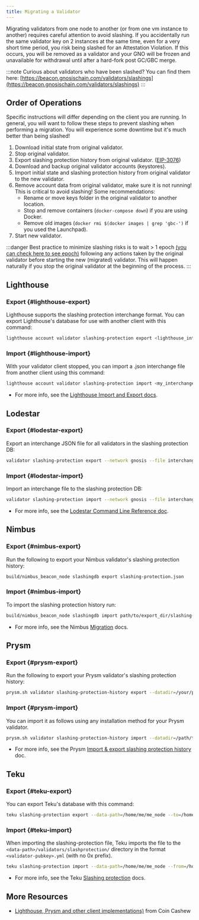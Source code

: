 ```yaml
---
title: Migrating a Validator
---
```


Migrating validators from one node to another (or from one vm instance to another) requires careful attention to avoid slashing. If you accidentally run the same validator key on 2 instances at the same time, even for a very short time period, you risk being slashed for an Attestation Violation. If this occurs, you will be removed as a validator and your GNO will be frozen and unavailable for withdrawal until after a hard-fork post GC/GBC merge.

:::note
Curious about validators who have been slashed? You can find them here: [https://beacon.gnosischain.com/validators/slashings](https://beacon.gnosischain.com/validators/slashings)
:::

## Order of Operations

Specific instructions will differ depending on the client you are running. In general, you will want to follow these steps to prevent slashing when performing a migration. You will experience some downtime but it's much better than being slashed!

1. Download initial state from original validator.
2. Stop original validator.
3. Export slashing protection history from original validator. ([EIP-3076](https://eips.ethereum.org/EIPS/eip-3076))
4. Download and backup original validator accounts (keystores).
5. Import initial state and slashing protection history from original validator to the new validator.
6. Remove account data from original validator, make sure it is not running! This is critical to avoid slashing! Some recommendations:
    - Rename or move keys folder in the original validator to another location.
    - Stop and remove containers (`docker-compose down`) if you are using Docker.
    - Remove old images (`docker rmi $(docker images | grep 'gbc-')` if you used the Launchpad).
7. Start new validator.

:::danger
Best practice to minimize slashing risks is to wait > 1 epoch [(you can check here to see epoch)](https://beacon.gnosischain.com/epochs) following any actions taken by the original validator before starting the new (migrated) validator. This will happen naturally if you stop the original validator at the beginning of the process.
:::

## Lighthouse

### Export {#lighthouse-export}
Lighthouse supports the slashing protection interchange format. You can export Lighthouse's database for use with another client with this command:

```bash
lighthouse account validator slashing-protection export <lighthouse_interchange.json>
```

### Import {#lighthouse-import}
With your validator client stopped, you can import a .json interchange file from another client using this command:

```bash
lighthouse account validator slashing-protection import <my_interchange.json>
```

* For more info, see the [Lighthouse Import and Export docs](https://lighthouse-book.sigmaprime.io/slashing-protection.html#import-and-export).


## Lodestar

### Export {#lodestar-export}
Export an interchange JSON file for all validators in the slashing protection DB:

```bash
validator slashing-protection export --network gnosis --file interchange.json
```

### Import {#lodestar-import}
Import an interchange file to the slashing protection DB:

```bash
validator slashing-protection import --network gnosis --file interchange.json
```

* For more info, see the [Lodestar Command Line Reference doc](https://chainsafe.github.io/lodestar/reference/cli/#validator-slashing-protection).


## Nimbus

### Export {#nimbus-export}
Run the following to export your Nimbus validator's slashing protection history:

```bash
build/nimbus_beacon_node slashingdb export slashing-protection.json
```

### Import {#nimbus-import}
To import the slashing protection history run:

```bash
build/nimbus_beacon_node slashingdb import path/to/export_dir/slashing-protection.json
```

* For more info, see the Nimbus [Migration](https://nimbus.guide/migration.html) docs.


## Prysm

### Export {#prysm-export}
Run the following to export your Prysm validator's slashing protection history:

```bash
prysm.sh validator slashing-protection-history export --datadir=/your/prysm/wallet --slashing-protection-export-dir=/path/to/export_dir
```

### Import {#prysm-import}
You can import it as follows using any installation method for your Prysm validator.

```bash
prysm.sh validator slashing-protection-history import --datadir=/path/to/your/validator/db --slashing-protection-json-file=/path/to/desiredimportfile
```

* For more info, see the Prysm [Import & export slashing protection history](https://docs.prylabs.network/docs/wallet/slashing-protection) doc.

## Teku

### Export {#teku-export}
You can export Teku's database with this command:

```bash
teku slashing-protection export --data-path=/home/me/me_node --to=/home/slash/slashing-protection.json
```

### Import {#teku-import}
When importing the slashing-protection file, Teku imports the file to the `<data-path>/validators/slashprotection/` directory in the format `<validator-pubkey>.yml` (with no 0x prefix).

```bash
teku slashing-protection import --data-path=/home/me/me_node --from=/home/slash/slashing-interchange-format.json
```

* For more info, see the Teku [Slashing protection](https://docs.teku.consensys.net/en/latest/HowTo/Prevent-Slashing/) docs.

## More Resources

- [Lighthouse, Prysm and other client implementations)](https://www.coincashew.com/coins/overview-eth/guide-or-how-to-setup-a-validator-on-eth2-mainnet/part-iii-tips/switching-migrating-consensus-client) from Coin Cashew